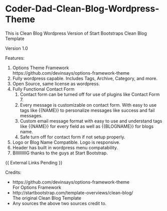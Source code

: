 # Coder-Dad-Clean-Blog-Wordpress-Theme
This is Clean Blog Wordpress Version of Start Bootstraps Clean Blog Template

Version 1.0

Features:

<ol>
  <li>
    Options Theme Framework
    <br>
    https://github.com/devinsays/options-framework-theme
  </li>
  <li>
    Fully wordpress capable. Includes Tags, Archive, Category, and more.
  </li>
  <li>
    Open Source, same license as wordpress.
  </li>
  <li>
    Fully Functional Contact Form
      <ol>
        <li>Contact form can be turned off for use of plugins like Contact Form 7.</li>
        <li>
          Every message is customizable on contact form. With easy to use tags like {{NAME}} to personalize 
          messages like success and fail messages.
        </li>
        <li>
          Custom email message format with easy to use and understand tags like {{NAME}} for every field 
          as well as {{BLOGNAME}} for blogs name.
        </li>
        <li>
          Safe turn off for contact form if not setup properly.
        </li>
      </ol>
  </li>
  <li>
    Logo or Blog Name Compatible. Logo is responsive.
  </li>
  <li>
    Header has built in wordpress menu compatability.
  </li>
  <li>
    BIIIIIIIIIG thanks to the guys at Start Bootstrap.
  </li>
</ol>

{{ External Links Pending }}

Credits:
<ul>
  <li>
    https://github.com/devinsays/options-framework-theme 
    <br>
    For Options Framework
  </li>
  <li>
    http://startbootstrap.com/template-overviews/clean-blog/
    <br>
    The original Clean Blog Template
  </li>
  <li>
    Any sources the above two sources credit to.
  </li>
</ul>

